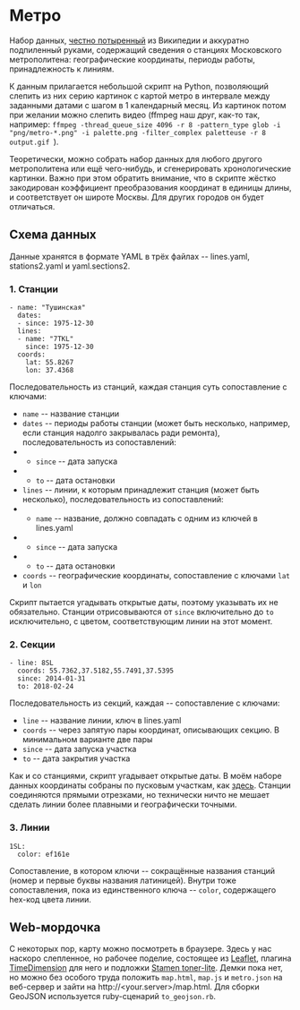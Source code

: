 # Метро

Набор данных, [честно потыренный](https://ru.wikipedia.org/wiki/%D0%A1%D0%BF%D0%B8%D1%81%D0%BE%D0%BA_%D1%81%D1%82%D0%B0%D0%BD%D1%86%D0%B8%D0%B9_%D0%9C%D0%BE%D1%81%D0%BA%D0%BE%D0%B2%D1%81%D0%BA%D0%BE%D0%B3%D0%BE_%D0%BC%D0%B5%D1%82%D1%80%D0%BE%D0%BF%D0%BE%D0%BB%D0%B8%D1%82%D0%B5%D0%BD%D0%B0,_%D0%9C%D0%BE%D1%81%D0%BA%D0%BE%D0%B2%D1%81%D0%BA%D0%BE%D0%B3%D0%BE_%D0%BC%D0%BE%D0%BD%D0%BE%D1%80%D0%B5%D0%BB%D1%8C%D1%81%D0%B0_%D0%B8_%D0%9C%D0%A6%D0%9A) из Википедии и аккуратно подпиленный руками, содержащий сведения о станциях Московского метрополитена: географические координаты, периоды работы, принадлежность к линиям.

К данным прилагается небольшой скрипт на Python, позволяющий слепить из них серию картинок с картой метро в интервале между заданными датами с шагом в 1 календарный месяц. Из картинок потом при желании можно слепить видео (ffmpeg наш друг, как-то так, например: `ffmpeg -thread_queue_size 4096 -r 8 -pattern_type glob -i "png/metro-*.png" -i palette.png -filter_complex paletteuse -r 8 output.gif
`).

Теоретически, можно собрать набор данных для любого другого метрополитена или ещё чего-нибудь, и сгенерировать хронологические картинки. Важно при этом обратить внимание, что в скрипте жёстко закодирован коэффициент преобразования координат в единицы длины, и соответствует он широте Москвы. Для других городов он будет отличаться.

## Схема данных

Данные хранятся в формате YAML в трёх файлах -- lines.yaml, stations2.yaml и yaml.sections2.

### 1. Станции

    - name: "Тушинская"
      dates:
      - since: 1975-12-30
      lines:
      - name: "7TKL"
        since: 1975-12-30
      coords:
        lat: 55.8267
        lon: 37.4368

Последовательность из станций, каждая станция суть сопоставление с ключами:

* `name` -- название станции
* `dates` -- периоды работы станции (может быть несколько, например, если станция надолго закрывалась ради ремонта), последовательность из сопоставлений:
* * `since` -- дата запуска
* * `to` -- дата остановки
* `lines` -- линии, к которым принадлежит станция (может быть несколько), последовательность из сопоставлений:
* * `name` -- название, должно совпадать с одним из ключей в lines.yaml
* * `since` -- дата запуска
* * `to` -- дата остановки
* `coords` -- географические координаты, сопоставление с ключами `lat` и `lon`

Скрипт пытается угадывать открытые даты, поэтому указывать их не обязательно. Станции отрисовываются от `since` включительно до `to` исключительно, с цветом, соответствующим линии на этот момент.

### 2. Секции

    - line: 8SL
      coords: 55.7362,37.5182,55.7491,37.5395
      since: 2014-01-31
      to: 2018-02-24

Последовательность из секций, каждая -- сопоставление с ключами:

* `line` -- название линии, ключ в lines.yaml
* `coords` -- через запятую пары координат, описывающих секцию. В минимальном варианте две пары
* `since` -- дата запуска участка
* `to` -- дата закрытия участка

Как и со станциями, скрипт угадывает открытые даты. В моём наборе данных координаты собраны по пусковым участкам, как [здесь](https://ru.wikipedia.org/wiki/%D0%A1%D0%BF%D0%B8%D1%81%D0%BE%D0%BA_%D0%BF%D1%83%D1%81%D0%BA%D0%BE%D0%B2%D1%8B%D1%85_%D1%83%D1%87%D0%B0%D1%81%D1%82%D0%BA%D0%BE%D0%B2_%D0%B8_%D0%BD%D0%BE%D0%B2%D1%8B%D1%85_%D1%81%D1%82%D0%B0%D0%BD%D1%86%D0%B8%D0%B9_%D0%9C%D0%BE%D1%81%D0%BA%D0%BE%D0%B2%D1%81%D0%BA%D0%BE%D0%B3%D0%BE_%D0%BC%D0%B5%D1%82%D1%80%D0%BE%D0%BF%D0%BE%D0%BB%D0%B8%D1%82%D0%B5%D0%BD%D0%B0).  Станции соединяются прямыми отрезками, но технически ничто не мешает сделать линии более плавными и географически точными.

### 3. Линии

    1SL:
      color: ef161e

Сопоставление, в котором ключи -- сокращённые названия станций (номер и первые буквы названия латиницей). Внутри тоже сопоставления, пока из единственного ключа -- `color`, содержащего hex-код цвета линии.

## Web-мордочка

С некоторых пор, карту можно посмотреть в браузере. Здесь у нас наскоро слепленное, но рабочее поделие, состоящее из [Leaflet](https://leafletjs.com/), плагина [TimeDimension](https://github.com/socib/Leaflet.TimeDimension) для него и подложки [Stamen toner-lite](http://maps.stamen.com/). Демки пока нет, но можно без особого труда положить `map.html`, `map.js` и `metro.json` на веб-сервер и зайти на http://<your.server>/map.html. Для сборки GeoJSON используется ruby-сценарий `to_geojson.rb`.